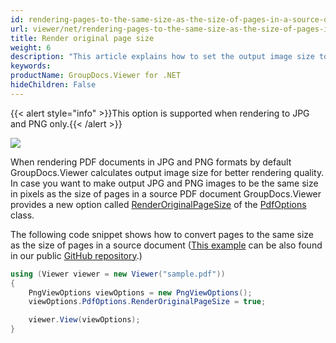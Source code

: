 ```yaml
---
id: rendering-pages-to-the-same-size-as-the-size-of-pages-in-a-source-document
url: viewer/net/rendering-pages-to-the-same-size-as-the-size-of-pages-in-a-source-document
title: Render original page size
weight: 6
description: "This article explains how to set the output image size to be the same as the page size of a PDF Document with GroupDocs.Viewer within your .NET applications."
keywords: 
productName: GroupDocs.Viewer for .NET
hideChildren: False
---
```

{{< alert style="info" >}}This option is supported when rendering to JPG and PNG only.{{< /alert >}}

![](viewer/net/images/rendering-pages-to-the-same-size-as-the-size-of-pages-in-a-source-document.png)

When rendering PDF documents in JPG and PNG formats by default GroupDocs.Viewer calculates output image size for better rendering quality. In case you want to make output JPG and PNG images to be the same size in pixels as the size of pages in a source PDF document GroupDocs.Viewer provides a new option called [RenderOriginalPageSize](https://apireference.groupdocs.com/net/viewer/groupdocs.viewer.options/pdfoptions/properties/renderoriginalpagesize) of the [PdfOptions](https://apireference.groupdocs.com/net/viewer/groupdocs.viewer.options/pdfoptions) class.

The following code snippet shows how to convert pages to the same size as the size of pages in a source document ([This example](https://github.com/groupdocs-viewer/GroupDocs.Viewer-for-.NET/blob/master/Examples/GroupDocs.Viewer.Examples.CSharp/AdvancedUsage/Rendering/RenderingOptionsByDocumentType/RenderingPdfDocuments/RenderOriginalPageSize.cs) can be also found in our public [GitHub repository](https://github.com/groupdocs-viewer/GroupDocs.Viewer-for-.NET).)

```csharp
using (Viewer viewer = new Viewer("sample.pdf"))
{
    PngViewOptions viewOptions = new PngViewOptions();
    viewOptions.PdfOptions.RenderOriginalPageSize = true;

    viewer.View(viewOptions);
}
```
